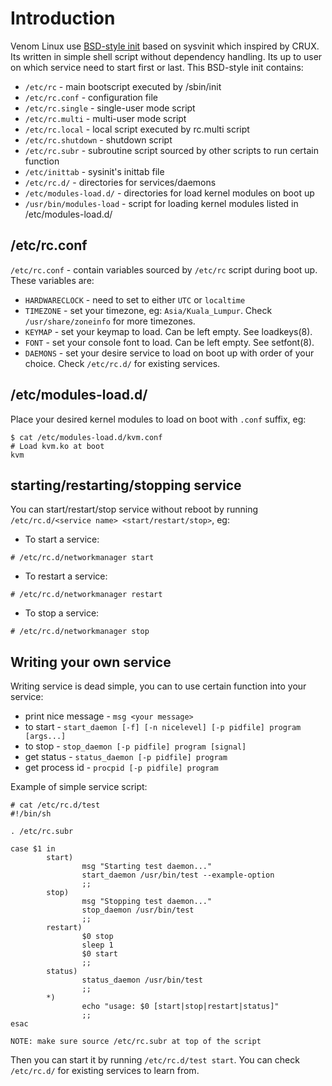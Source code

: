 # Introduction
Venom Linux use [BSD-style init](https://github.com/venomlinux/rc) based on sysvinit which inspired by CRUX. Its written in simple shell script without dependency handling. Its up to user on which service need to start first or last. This BSD-style init contains:
* `/etc/rc` - main bootscript executed by /sbin/init
* `/etc/rc.conf` - configuration file
* `/etc/rc.single` - single-user mode script
* `/etc/rc.multi` - multi-user mode script
* `/etc/rc.local` - local script executed by rc.multi script
* `/etc/rc.shutdown` - shutdown script
* `/etc/rc.subr` - subroutine script sourced by other scripts to run certain function
* `/etc/inittab` - sysinit's inittab file
* `/etc/rc.d/` - directories for services/daemons
* `/etc/modules-load.d/` - directories for load kernel modules on boot up
* `/usr/bin/modules-load` - script for loading kernel modules listed in /etc/modules-load.d/

## /etc/rc.conf
`/etc/rc.conf` - contain variables sourced by `/etc/rc` script during boot up. These variables are:
* `HARDWARECLOCK` - need to set to either `UTC` or `localtime`
* `TIMEZONE` - set your timezone, eg: `Asia/Kuala_Lumpur`. Check `/usr/share/zoneinfo` for more timezones.
* `KEYMAP` - set your keymap to load. Can be left empty. See loadkeys(8).
* `FONT` - set your console font to load. Can be left empty. See setfont(8).
* `DAEMONS` - set your desire service to load on boot up with order of your choice. Check `/etc/rc.d/` for existing services.

## /etc/modules-load.d/
Place your desired kernel modules to load on boot with `.conf` suffix, eg:
```
$ cat /etc/modules-load.d/kvm.conf
# Load kvm.ko at boot
kvm
```

## starting/restarting/stopping service
You can start/restart/stop service without reboot by running `/etc/rc.d/<service name> <start/restart/stop>`, eg:
* To start a service:
```
# /etc/rc.d/networkmanager start
```
* To restart a service:
```
# /etc/rc.d/networkmanager restart
```
* To stop a service:
```
# /etc/rc.d/networkmanager stop
```

## Writing your own service
Writing service is dead simple, you can to use certain function into your service:
* print nice message - `msg <your message>`
* to start - `start_daemon [-f] [-n nicelevel] [-p pidfile] program [args...]`
* to stop - `stop_daemon [-p pidfile] program [signal]`
* get status - `status_daemon [-p pidfile] program`
* get process id - `procpid [-p pidfile] program`

Example of simple service script:
```
# cat /etc/rc.d/test
#!/bin/sh

. /etc/rc.subr

case $1 in
        start)
                msg "Starting test daemon..."
                start_daemon /usr/bin/test --example-option
                ;;
        stop)
                msg "Stopping test daemon..."
                stop_daemon /usr/bin/test
                ;;
        restart)
                $0 stop
                sleep 1
                $0 start
                ;;
        status)
                status_daemon /usr/bin/test
                ;;
        *)
                echo "usage: $0 [start|stop|restart|status]"
                ;;
esac
```
`NOTE: make sure source /etc/rc.subr at top of the script`

Then you can start it by running `/etc/rc.d/test start`. You can check `/etc/rc.d/` for existing services to learn from.